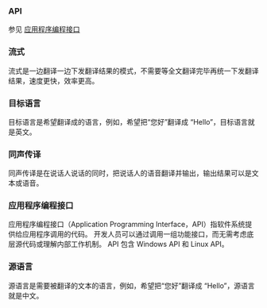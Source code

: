 ### API
参见 [应用程序编程接口](https://intl.cloud.tencent.com/document/product/1161/50089)

### 流式
流式是一边翻译一边下发翻译结果的模式，不需要等全文翻译完毕再统一下发翻译结果，速度更快，效率更高。

### 目标语言
目标语言是希望翻译成的语言，例如，希望把“您好”翻译成 “Hello”，目标语言就是英文。

### 同声传译
同声传译是在说话人说话的同时，把说话人的语音翻译并输出，输出结果可以是文本或语音。

### 应用程序编程接口
应用程序编程接口（Application Programming Interface，API）指软件系统提供给应用程序调用的代码。
开发人员可以通过调用一组功能接口，而无需考虑底层源代码或理解内部工作机制。
API 包含 Windows API 和 Linux API。

### 源语言
源语言是需要被翻译的文本的语言，例如，希望把“您好”翻译成 “Hello”，源语言就是中文。